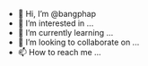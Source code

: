 - 👋 Hi, I’m @bangphap
- 👀 I’m interested in ...
- 🌱 I’m currently learning ...
- 💞️ I’m looking to collaborate on ...
- 📫 How to reach me ...

<!---
bangphap/bangphap is a ✨ special ✨ repository because its `README.md` (this file) appears on your GitHub profile.
You can click the Preview link to take a look at your changes.
--->
